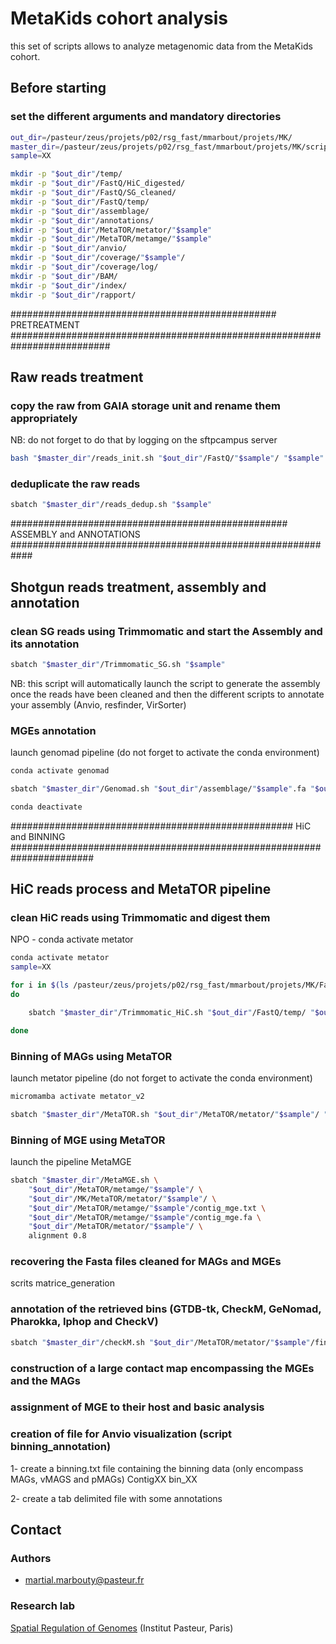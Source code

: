 # MetaKids cohort analysis

this set of scripts allows to analyze metagenomic data from the MetaKids cohort.

## Before starting

### set the different arguments and mandatory directories

```sh
out_dir=/pasteur/zeus/projets/p02/rsg_fast/mmarbout/projets/MK/
master_dir=/pasteur/zeus/projets/p02/rsg_fast/mmarbout/projets/MK/scripts/
sample=XX
```


```sh
mkdir -p "$out_dir"/temp/
mkdir -p "$out_dir"/FastQ/HiC_digested/
mkdir -p "$out_dir"/FastQ/SG_cleaned/
mkdir -p "$out_dir"/FastQ/temp/
mkdir -p "$out_dir"/assemblage/
mkdir -p "$out_dir"/annotations/
mkdir -p "$out_dir"/MetaTOR/metator/"$sample"
mkdir -p "$out_dir"/MetaTOR/metamge/"$sample"
mkdir -p "$out_dir"/anvio/
mkdir -p "$out_dir"/coverage/"$sample"/
mkdir -p "$out_dir"/coverage/log/
mkdir -p "$out_dir"/BAM/
mkdir -p "$out_dir"/index/
mkdir -p "$out_dir"/rapport/
```


################################################ PRETREATMENT ##########################################################################

## Raw reads treatment

### copy the raw from GAIA storage unit and rename them appropriately

NB: do not forget to do that by logging on the sftpcampus server

```sh
bash "$master_dir"/reads_init.sh "$out_dir"/FastQ/"$sample"/ "$sample"
```

### deduplicate the raw reads

```sh
sbatch "$master_dir"/reads_dedup.sh "$sample"
```


################################################## ASSEMBLY and ANNOTATIONS ############################################################

## Shotgun reads treatment, assembly and annotation

### clean SG reads using Trimmomatic and start the Assembly and its annotation

```sh
sbatch "$master_dir"/Trimmomatic_SG.sh "$sample"
```

NB: this script will automatically launch the script to generate the assembly once the reads have been cleaned and then the different scripts to annotate your assembly (Anvio, resfinder, VirSorter)

### MGEs annotation

launch genomad pipeline (do not forget to activate the conda environment)

```sh
conda activate genomad 
```

```sh
sbatch "$master_dir"/Genomad.sh "$out_dir"/assemblage/"$sample".fa "$out_dir"/annotations/genomad/"$sample"/ "$sample"
```

```sh
conda deactivate
```


################################################### HiC and BINNING #######################################################################

## HiC reads process and MetaTOR pipeline

### clean HiC reads using Trimmomatic and digest them

NPO - conda activate metator

```sh
conda activate metator
sample=XX
```


```sh
for i in $(ls /pasteur/zeus/projets/p02/rsg_fast/mmarbout/projets/MK/FastQ/"$sample"/ | grep "MK" | grep "Arima" | sed 's/_R/ /' | awk '{print $1}' | sort -u)
do

	sbatch "$master_dir"/Trimmomatic_HiC.sh "$out_dir"/FastQ/temp/ "$out_dir"/FastQ/"$sample"/"$i"_R1.fq.gz "$out_dir"/FastQ/"$sample"/"$i"_R2.fq.gz "$i" 

done
```

### Binning of MAGs using MetaTOR

launch metator pipeline (do not forget to activate the conda environment)

```sh
micromamba activate metator_v2
```

```sh
sbatch "$master_dir"/MetaTOR.sh "$out_dir"/MetaTOR/metator/"$sample"/ "$out_dir"/assemblage/"$sample".fa $(ls "$out_dir"/FastQ/HiC_digested/ | sed 's/_clean/ /' | grep "$sample" | awk '{print $1}' | sort -u | awk '{print "'$out_dir'""/FastQ/HiC_digested/"$1"_R1.fq.gz"}' | paste -s | sed 's/\t/,/g') $(ls "$out_dir"/FastQ/HiC_digested/ | sed 's/_clean/ /' | grep "$sample" | awk '{print $1}' | sort -u | awk '{print "'$out_dir'""/FastQ/HiC_digested/"$1"_R2.fq.gz"}' | paste -s | sed 's/\t/,/g')
```

### Binning of MGE using MetaTOR

launch the pipeline MetaMGE

```sh
sbatch "$master_dir"/MetaMGE.sh \
	"$out_dir"/MetaTOR/metamge/"$sample"/ \
	"$out_dir"/MK/MetaTOR/metator/"$sample"/ \
	"$out_dir"/MetaTOR/metamge/"$sample"/contig_mge.txt \
	"$out_dir"/MetaTOR/metamge/"$sample"/contig_mge.fa \
	"$out_dir"/MetaTOR/metator/"$sample"/ \
	alignment 0.8
```

### recovering the Fasta files cleaned for MAGs and MGEs

scrits matrice_generation

### annotation of the retrieved bins (GTDB-tk, CheckM, GeNomad, Pharokka, Iphop and CheckV)

```sh
sbatch "$master_dir"/checkM.sh "$out_dir"/MetaTOR/metator/"$sample"/final_bin/ "$out_dir"/checkM/"$sample"/ "$sample"_MAG
```

### construction of a large contact map encompassing the MGEs and the MAGs


### assignment of MGE to their host and basic analysis


### creation of file for Anvio visualization (script binning_annotation)

1- create a binning.txt file containing the binning data (only encompass MAGs, vMAGS and pMAGs)
ContigXX	bin_XX

2- create a tab delimited file with some annotations


## Contact

### Authors

* martial.marbouty@pasteur.fr

### Research lab

[Spatial Regulation of Genomes](https://research.pasteur.fr/en/team/spatial-regulation-of-genomes/) (Institut Pasteur, Paris)

